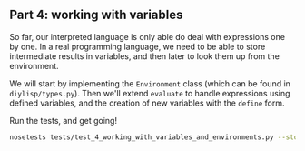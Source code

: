 ## Part 4: working with variables

So far, our interpreted language is only able do deal with expressions one by one. In a real programming language, we need to be able to store intermediate results in variables, and then later to look them up from the environment.

We will start by implementing the `Environment` class (which can be found in `diylisp/types.py`). Then we'll extend `evaluate` to handle expressions using defined variables, and the creation of new variables with the `define` form.

Run the tests, and get going!

```bash
nosetests tests/test_4_working_with_variables_and_environments.py --stop
```
